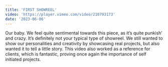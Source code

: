 ```yaml
---
title: 'FIRST SHOWREEL'
video: 'https://player.vimeo.com/video/210793173'
date: '2023-06-06'
---
```


Our baby. We feel quite sentimental towards this piece, as it’s quite punkish’ and crazy.
It’s definitely not your typical type of showreel. We still wanted to show our personalities and creativity by showcasing real projects, but also wanted it to tell a little story.
This video also worked as a reference for clients, which is fantastic, proving once again the importance of self initiated projects.